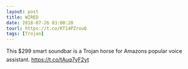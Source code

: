 ```yaml
---
layout: post
title: WIRED
date: 2018-07-26 03:00:20
tourl: https://t.co/KT14PZrouQ
tags: [Trojan]
---
```

This $299 smart soundbar is a Trojan horse for Amazons popular voice assistant. https://t.co/tAuq7yF2yt